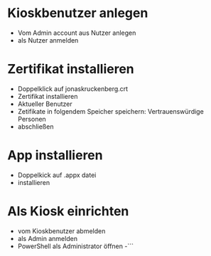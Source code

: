 # Kioskbenutzer anlegen

- Vom Admin account aus Nutzer anlegen
- als Nutzer anmelden

# Zertifikat installieren

- Doppelklick auf jonaskruckenberg.crt
- Zertifikat installieren
- Aktueller Benutzer
- Zetifikate in folgendem Speicher speichern: Vertrauenswürdige Personen
- abschließen

# App installieren

- Doppelkick auf .appx datei
- installieren

# Als Kiosk einrichten

- vom Kioskbenutzer abmelden
- als Admin anmelden
- PowerShell als Administrator öffnen
  -```

```

```
